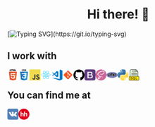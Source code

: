 <h1 align="center">Hi there! 👋 </h1>


[![Typing SVG](https://readme-typing-svg.herokuapp.com?color=%4df20c&lines=I+am+Andrei.+I+am+a+web+developer.)](https://git.io/typing-svg)

## I work with

<img align="left" alt="HTML5" width="25px" src="https://github.com/AndrewMosh/AndrewMosh/blob/main/icons/html5.png"/>
<img align="left" alt="СSS3" width="25px" src="https://github.com/AndrewMosh/AndrewMosh/blob/main/icons/css3.png"/>
<img align="left" alt="JS" width="25px" src="https://github.com/AndrewMosh/AndrewMosh/blob/main/icons/javascript.png"/>
<img align="left" alt="React" width="25px" src="https://github.com/AndrewMosh/AndrewMosh/blob/main/icons/react.png"/>
<img align="left" alt="VS" width="25px" src="https://github.com/AndrewMosh/AndrewMosh/blob/main/icons/vs-code.png"/>
<img align="left" alt="Git" width="25px" src="https://github.com/AndrewMosh/AndrewMosh/blob/main/icons/git.png"/>
<img align="left" alt="GitHub" width="25px" src="https://github.com/AndrewMosh/AndrewMosh/blob/main/icons/github.png"/>
<img align="left" alt="Bootstrap" width="25px" src="https://github.com/AndrewMosh/AndrewMosh/blob/main/icons/bootstrap.png"/>
<img align="left" alt="Sass" width="25px" src="https://github.com/AndrewMosh/AndrewMosh/blob/main/icons/free-icon-sass-5968358.png"/>
<img align="left" alt="PHP" width="25px" src="https://github.com/AndrewMosh/AndrewMosh/blob/main/icons/php.png"/>
<img align="left" alt="Python" width="25px" src="https://github.com/AndrewMosh/AndrewMosh/blob/main/icons/python.png"/>
<img align="left" alt="SQL" width="25px" src="https://github.com/AndrewMosh/AndrewMosh/blob/main/icons/free-icon-sql-file-8422279.png"/>
</br>

## You can find me at

[<img align="left" alt="VK" width="25px" src="https://github.com/AndrewMosh/AndrewMosh/blob/main/icons/vk.svg"/>][vk]
[<img align="left" alt="VK" width="25px" src="https://github.com/AndrewMosh/AndrewMosh/blob/main/icons/hh.png"/>][hh]

[vk]: https://vk.com/andresmosh
[hh]: https://hh.ru/applicant/resumes/view?resume=eea437efff09b6ad650039ed1f746e65487a4f
